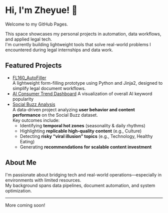 # Hi, I'm Zheyue! 👋

Welcome to my GitHub Pages.

This space showcases my personal projects in automation, data workflows, and applied legal tech.  
I'm currently building lightweight tools that solve real-world problems I encountered during legal internships and data work.

## Featured Projects

- [FL160_AutoFiller](./FL160_AutoFiller)  
  A lightweight form-filling prototype using Python and Jinja2, designed to simplify legal document workflows.
- [AI Consumer Trend Dashboard](./AI-Consumer-Trend-Dashboard)
  A visualization of overall AI keyword popularity
- [Social Buzz Analysis](https://github.com/zheyue/zheyue.github.io/tree/main/social-buzz-analysis%20)  
  A data-driven project analyzing **user behavior and content performance** on the Social Buzz dataset.  
  Key outcomes include:  
  - Identifying **temporal hot zones** (seasonality & daily rhythms)  
  - Highlighting **replicable high-quality content** (e.g., Culture)  
  - Detecting **risky “viral illusion” topics** (e.g., Technology, Healthy Eating)  
  - Generating **recommendations for scalable content investment**  

## About Me

I'm passionate about bridging tech and real-world operations—especially in environments with limited resources.  
My background spans data pipelines, document automation, and system optimization.

---

More coming soon!
